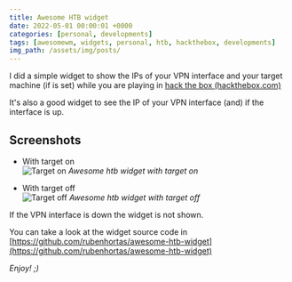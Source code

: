 ```yaml
---
title: Awesome HTB widget
date: 2022-05-01 00:00:01 +0000
categories: [personal, developments]
tags: [awesomewm, widgets, personal, htb, hackthebox, developments]
img_path: /assets/img/posts/
---
```


I did a simple widget to show the IPs of your VPN interface and your target machine (if is set) while you are playing in  [hack the box (hackthebox.com)](https://app.hackthebox.com/)  

It's also a good widget to see the IP of your VPN interface (and) if the interface is up.

## Screenshots
- With target on  
![Target on](awesome-htb-widget-target_on_screenshot.jpg)
_Awesome htb widget with target on_

- With target off  
![Target off](awesome-htb-widget-target_off_screenshot.jpg)
_Awesome htb widget with target off_

If the VPN interface is down the widget is not shown.

You can take a look at the widget source code in [https://github.com/rubenhortas/awesome-htb-widget](https://github.com/rubenhortas/awesome-htb-widget)

_Enjoy! ;)_
